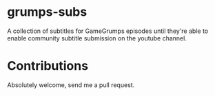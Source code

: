# grumps-subs
A collection of subtitles for GameGrumps episodes until they're able to enable community subtitle submission on the youtube channel.

# Contributions
Absolutely welcome, send me a pull request.
